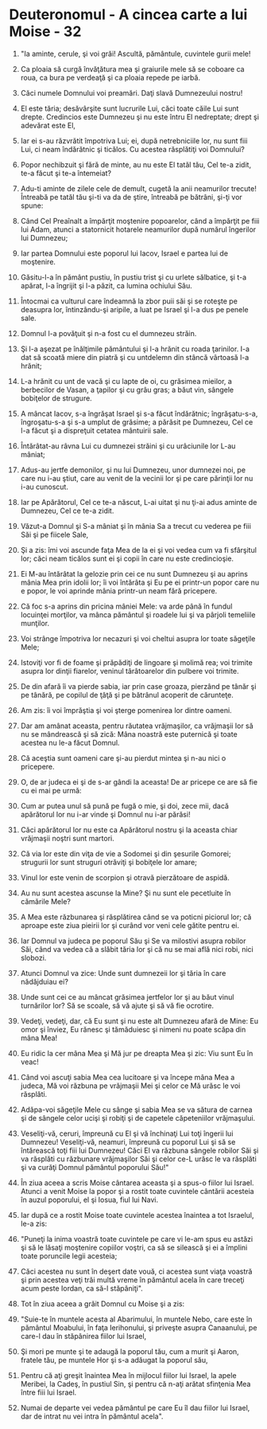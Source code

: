 # Deuteronomul - A cincea carte a lui Moise - 32

1. "Ia aminte, cerule, şi voi grăi! Ascultă, pământule, cuvintele gurii mele! 

2. Ca ploaia să curgă învăţătura mea şi graiurile mele să se coboare ca roua, ca bura pe verdeaţă şi ca ploaia repede pe iarbă. 

3. Căci numele Domnului voi preamări. Daţi slavă Dumnezeului nostru! 

4. El este tăria; desăvârşite sunt lucrurile Lui, căci toate căile Lui sunt drepte. Credincios este Dumnezeu şi nu este întru El nedreptate; drept şi adevărat este El, 

5. Iar ei s-au răzvrătit împotriva Lui; ei, după netrebniciile lor, nu sunt fiii Lui, ci neam îndărătnic şi ticălos. Cu acestea răsplătiţi voi Domnului? 

6. Popor nechibzuit şi fără de minte, au nu este El tatăl tău, Cel te-a zidit, te-a făcut şi te-a întemeiat?

7. Adu-ti aminte de zilele cele de demult, cugetă la anii neamurilor trecute! Întreabă pe tatăl tău şi-ti va da de ştire, întreabă pe bătrâni, şi-ţi vor spune:

8. Când Cel Preaînalt a împărţit moştenire popoarelor, când a împărţit pe fiii lui Adam, atunci a statornicit hotarele neamurilor după numărul îngerilor lui Dumnezeu; 

9. Iar partea Domnului este poporul lui Iacov, Israel e partea lui de moştenire. 

10. Găsitu-l-a în pământ pustiu, în pustiu trist şi cu urlete sălbatice, şi t-a apărat, l-a îngrijit şi l-a păzit, ca lumina ochiului Său. 

11. Întocmai ca vulturul care îndeamnă la zbor puii săi şi se roteşte pe deasupra lor, întinzându-şi aripile, a luat pe Israel şi l-a dus pe penele sale. 

12. Domnul l-a povăţuit şi n-a fost cu el dumnezeu străin. 

13. Şi l-a aşezat pe înălţimile pământului şi l-a hrănit cu roada ţarinilor. I-a dat să scoată miere din piatră şi cu untdelemn din stâncă vârtoasă l-a hrănit; 

14. L-a hrănit cu unt de vacă şi cu lapte de oi, cu grăsimea mieilor, a berbecilor de Vasan, a ţapilor şi cu grâu gras; a băut vin, sângele bobiţelor de strugure. 

15. A mâncat Iacov, s-a îngrăşat Israel şi s-a făcut îndărătnic; îngrăşatu-s-a, îngroşatu-s-a şi s-a umplut de grăsime; a părăsit pe Dumnezeu, Cel ce l-a făcut şi a dispreţuit cetatea mântuirii sale. 

16. Întărâtat-au râvna Lui cu dumnezei străini şi cu urâciunile lor L-au mâniat; 

17. Adus-au jertfe demonilor, şi nu lui Dumnezeu, unor dumnezei noi, pe care nu i-au ştiut, care au venit de la vecinii lor şi pe care părinţii lor nu i-au cunoscut.

18. Iar pe Apărătorul, Cel ce te-a născut, L-ai uitat şi nu ţi-ai adus aminte de Dumnezeu, Cel ce te-a zidit. 

19. Văzut-a Domnul şi S-a mâniat şi în mânia Sa a trecut cu vederea pe fiii Săi şi pe fiicele Sale, 

20. Şi a zis: îmi voi ascunde faţa Mea de la ei şi voi vedea cum va fi sfârşitul lor; căci neam ticălos sunt ei şi copii în care nu este credincioşie. 

21. Ei M-au întărâtat la gelozie prin cei ce nu sunt Dumnezeu şi au aprins mânia Mea prin idolii lor; îi voi întărâta şi Eu pe ei printr-un popor care nu e popor, le voi aprinde mânia printr-un neam fără pricepere. 

22. Că foc s-a aprins din pricina mâniei Mele: va arde până în fundul locuinţei morţilor, va mânca pământul şi roadele lui şi va pârjoli temeliile munţilor. 

23. Voi strânge împotriva lor necazuri şi voi cheltui asupra lor toate săgeţile Mele; 

24. Istoviţi vor fi de foame şi prăpădiţi de lingoare şi molimă rea; voi trimite asupra lor dinţii fiarelor, veninul târâtoarelor din pulbere voi trimite. 

25. De din afară îi va pierde sabia, iar prin case groaza, pierzând pe tânăr şi pe tânără, pe copilul de ţâţă şi pe bătrânul acoperit de cărunteţe. 

26. Am zis: îi voi împrăştia şi voi şterge pomenirea lor dintre oameni. 

27. Dar am amânat aceasta, pentru răutatea vrăjmaşilor, ca vrăjmaşii lor să nu se mândrească şi să zică: Mâna noastră este puternică şi toate acestea nu le-a făcut Domnul. 

28. Că aceştia sunt oameni care şi-au pierdut mintea şi n-au nici o pricepere. 

29. O, de ar judeca ei şi de s-ar gândi la aceasta! De ar pricepe ce are să fie cu ei mai pe urmă: 

30. Cum ar putea unul să pună pe fugă o mie, şi doi, zece mii, dacă apărătorul lor nu i-ar vinde şi Domnul nu i-ar părăsi! 

31. Căci apărătorul lor nu este ca Apărătorul nostru şi la aceasta chiar vrăjmaşii noştri sunt martori. 

32. Că via lor este din viţa de vie a Sodomei şi din şesurile Gomorei; strugurii lor sunt struguri otrăviţi şi bobiţele lor amare; 

33. Vinul lor este venin de scorpion şi otravă pierzătoare de aspidă. 

34. Au nu sunt acestea ascunse la Mine? Şi nu sunt ele pecetluite în cămările Mele? 

35. A Mea este răzbunarea şi răsplătirea când se va poticni piciorul lor; că aproape este ziua pieirii lor şi curând vor veni cele gătite pentru ei. 

36. Iar Domnul va judeca pe poporul Său şi Se va milostivi asupra robilor Săi, când va vedea că a slăbit tăria lor şi că nu se mai află nici robi, nici slobozi. 

37. Atunci Domnul va zice: Unde sunt dumnezeii lor şi tăria în care nădăjduiau ei? 

38. Unde sunt cei ce au mâncat grăsimea jertfelor lor şi au băut vinul turnărilor lor? Să se scoale, să vă ajute şi să vă fie ocrotire. 

39. Vedeţi, vedeţi, dar, că Eu sunt şi nu este alt Dumnezeu afară de Mine: Eu omor şi înviez, Eu rănesc şi tămăduiesc şi nimeni nu poate scăpa din mâna Mea! 

40. Eu ridic la cer mâna Mea şi Mă jur pe dreapta Mea şi zic: Viu sunt Eu în veac! 

41. Când voi ascuţi sabia Mea cea lucitoare şi va începe mâna Mea a judeca, Mă voi răzbuna pe vrăjmaşii Mei şi celor ce Mă urăsc le voi răsplăti. 

42. Adăpa-voi săgeţile Mele cu sânge şi sabia Mea se va sătura de carnea şi de sângele celor ucişi şi robiţi şi de capetele căpeteniilor vrăjmaşului. 

43. Veseliţi-vă, ceruri, împreună cu El şi vă închinaţi Lui toţi îngerii lui Dumnezeu! Veseliţi-vă, neamuri, împreună cu poporul Lui şi să se întărească toţi fiii lui Dumnezeu! Căci El va răzbuna sângele robilor Săi şi va răsplăti cu răzbunare vrăjmaşilor Săi şi celor ce-L urăsc le va răsplăti şi va curăţi Domnul pământul poporului Său!" 

44. În ziua aceea a scris Moise cântarea aceasta şi a spus-o fiilor lui Israel. Atunci a venit Moise la popor şi a rostit toate cuvintele cântării acesteia în auzul poporului, el şi Iosua, fiul lui Navi. 

45. Iar după ce a rostit Moise toate cuvintele acestea înaintea a tot Israelul, le-a zis: 

46. "Puneţi la inima voastră toate cuvintele pe care vi le-am spus eu astăzi şi să le lăsaţi moştenire copiilor voştri, ca să se silească şi ei a împlini toate poruncile legii acesteia; 

47. Căci acestea nu sunt în deşert date vouă, ci acestea sunt viaţa voastră şi prin acestea veţi trăi multă vreme în pământul acela în care treceţi acum peste Iordan, ca să-l stăpâniţi". 

48. Tot în ziua aceea a grăit Domnul cu Moise şi a zis: 

49. "Suie-te în muntele acesta al Abarimului, în muntele Nebo, care este în pământul Moabului, în faţa Ierihonului, şi priveşte asupra Canaanului, pe care-l dau în stăpânirea fiilor lui Israel, 

50. Şi mori pe munte şi te adaugă la poporul tău, cum a murit şi Aaron, fratele tău, pe muntele Hor şi s-a adăugat la poporul său, 

51. Pentru că aţi greşit înaintea Mea în mijlocul fiilor lui Israel, la apele Meribei, la Cadeş, în pustiul Sin, şi pentru că n-aţi arătat sfinţenia Mea între fiii lui Israel. 

52. Numai de departe vei vedea pământul pe care Eu îl dau fiilor lui Israel, dar de intrat nu vei intra în pământul acela". 

